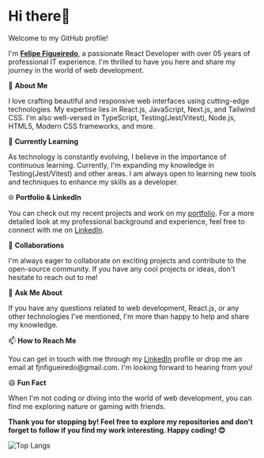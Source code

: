 <h1>Hi there👋</h1>

Welcome to my GitHub profile!
<p>I'm <b><a href="https://felipefigueiredodev.vercel.app" target="_blank">Felipe Figueiredo</a></b>, a passionate React Developer with over 05 years of professional IT experience. I'm thrilled to have you here and share my journey in the world of web development.

🚀 <b>About Me</b>
<p>I love crafting beautiful and responsive web interfaces using cutting-edge technologies. My expertise lies in React.js, JavaScript, Next.js, and Tailwind CSS. I'm also well-versed in TypeScript, Testing(Jest/Vitest), Node.js, HTML5, Modern CSS frameworks, and more.</p>

🌱 <b>Currently Learning</b>
<p>As technology is constantly evolving, I believe in the importance of continuous learning. Currently, I'm expanding my knowledge in Testing(Jest/Vitest) and other areas. I am always open to learning new tools and techniques to enhance my skills as a developer.</p>

🌐 <b>Portfolio & LinkedIn</b>
<p>You can check out my recent projects and work on my 
<a href="https://felipefigueiredodev.vercel.app" target="_blank">portfolio</a>. For a more detailed look at my professional background and experience, feel free to connect with me on <a href="https://www.linkedin.com/in/fjnfigueiredo/" target="_blank">LinkedIn</a>.

🤝 <b>Collaborations</b>
<p>I'm always eager to collaborate on exciting projects and contribute to the open-source community. If you have any cool projects or ideas, don't hesitate to reach out to me!

💬 <b>Ask Me About</b>
<p>If you have any questions related to web development, React.js, or any other technologies I've mentioned, I'm more than happy to help and share my knowledge.

📫 <b>How to Reach Me</b>
<p>You can get in touch with me through my <a href="https://www.linkedin.com/in/fjnfigueiredo/" target="_blank">LinkedIn</a> profile or drop me an email at fjnfigueiredo@gmail.com. I'm looking forward to hearing from you!

😄 <b>Fun Fact</b>
<p>When I'm not coding or diving into the world of web development, you can find me exploring nature or gaming with friends.

<b><p>Thank you for stopping by! Feel free to explore my repositories and don't forget to follow if you find my work interesting. Happy coding! 😊</b>

![Top Langs](https://github-readme-stats.vercel.app/api/top-langs/?username=anuraghazra&layout=compact&theme=dark)
